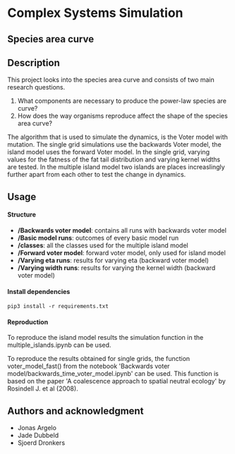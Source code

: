 # Complex Systems Simulation
## Species area curve
## Description

This project looks into the species area curve and consists of two main research questions.
1. What components are necessary to produce the power-law species are curve? 
2. How does the way organisms reproduce affect the shape of the species area curve? 

The algorithm that is used to simulate the dynamics, is the Voter model with mutation. The single grid simulations use the backwards Voter model, the island model uses the forward Voter model. In the single grid, varying values for the fatness of the fat tail distribution and varying kernel widths are tested. In the multiple island model two islands are places increaslingly further apart from each other to test the change in dynamics.

## Usage
#### Structure
- **/Backwards voter model**: contains all runs with backwards voter model
- **/Basic model runs**: outcomes of every basic model run
- **/classes**: all the classes used for the multiple island model
- **/Forward voter model**: forward voter model, only used for island model
- **/Varying eta runs**: results for varying eta (backward voter model)
- **/Varying width runs**: results for varying the kernel width (backward voter model)

#### Install dependencies
```
pip3 install -r requirements.txt
```
#### Reproduction

To reproduce the island model results the simulation function in the multiple_islands.ipynb can be used.

To reproduce the results obtained for single grids, the function voter_model_fast() from the notebook 'Backwards voter model/backwards_time_voter_model.ipynb' can be used. This function is based on the paper 'A coalescence approach to spatial neutral ecology' by Rosindell J. et al (2008).

## Authors and acknowledgment
- Jonas Argelo
- Jade Dubbeld
- Sjoerd Dronkers
